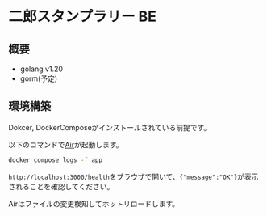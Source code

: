 #  二郎スタンプラリー BE

## 概要

- golang v1.20
- gorm(予定)

## 環境構築

Dokcer, DockerComposeがインストールされている前提です。

以下のコマンドで[Air](https://github.com/cosmtrek/air)が起動します。

```bash
docker compose logs -f app
```

`http://localhost:3000/health`をブラウザで開いて、`{"message":"OK"}`が表示されることを確認してください。

Airはファイルの変更検知してホットリロードします。
